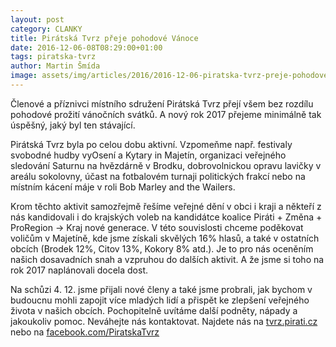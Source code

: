 ```yaml
---
layout: post
category: CLANKY
title: Pirátská Tvrz přeje pohodové Vánoce
date: 2016-12-06-08T08:29:00+01:00  
tags: piratska-tvrz
author: Martin Šmída
image: assets/img/articles/2016/2016-12-06-piratska-tvrz-preje-pohodove-vanoce.jpg   #751x422 pixelu
---
```

Členové a příznivci místního sdružení Pirátská Tvrz přejí všem bez rozdílu pohodové prožití vánočních svátků. A nový rok 2017 přejeme minimálně tak úspěšný, jaký byl ten stávající.

Pirátská Tvrz byla po celou dobu aktivní. Vzpomeňme např. festivaly svobodné hudby vyOsení a Kytary in Majetín, organizaci veřejného sledování Saturnu na hvězdárně v Brodku, dobrovolnickou opravu lavičky v areálu sokolovny, účast na fotbalovém turnaji politických frakcí nebo na místním kácení máje v roli Bob Marley and the Wailers.

Krom těchto aktivit samozřejmě řešíme veřejné dění v obci i kraji a někteří z nás kandidovali i do krajských voleb na kandidátce koalice Piráti + Změna + ProRegion → Kraj nové generace. V této souvislosti chceme poděkovat voličům v Majetíně, kde jsme získali skvělých 16% hlasů, a také v ostatních obcích (Brodek 12%, Citov 13%, Kokory 8% atd.). Je to pro nás oceněním našich dosavadních snah a vzpruhou do dalších aktivit. A že jsme si toho na rok 2017 naplánovali docela dost.

Na schůzi 4. 12. jsme přijali nové členy a také jsme probrali, jak bychom v budoucnu mohli zapojit více mladých lidí a přispět ke zlepšení veřejného života v našich obcích. Pochopitelně uvítáme další podněty, nápady a jakoukoliv pomoc. Neváhejte nás kontaktovat. Najdete nás na [tvrz.pirati.cz](http://tvrz.pirati.cz) nebo na [facebook.com/PiratskaTvrz](https://facebook.com/PiratskaTvrz) 